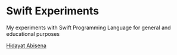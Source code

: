 # Swift Experiments
My experiments with Swift Programming Language for general and educational purposes

[Hidayat Abisena](https://hidayatabisena.com)
